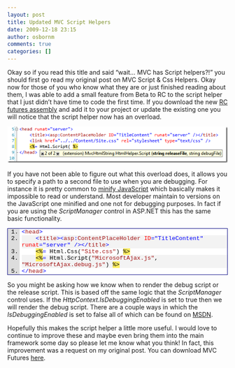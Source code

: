 ```yaml
---
layout: post
title: Updated MVC Script Helpers
date: 2009-12-18 23:15
author: osbornm
comments: true
categories: []
---
```

Okay so if you read this title and said “wait… MVC has Script helpers?!” you should first go read my original post on MVC Script &amp; Css Helpers. Okay now for those of you who know what they are or just finished reading about them, I was able to add a small feature from Beta to RC to the script helper that I just didn’t have time to code the first time. If you download the new <a href="http://aspnet.codeplex.com/Release/ProjectReleases.aspx?ReleaseId=37423" target="_blank">RC futures assembly</a> and add it to your project or update the existing one you will notice that the script helper now has an overload.

![overload helper](/assets/Overload_thumb.png)


If you have not been able to figure out what this overload does, it allows you to specify a path to a second file to use when you are debugging. For instance it is pretty common to <a href="http://aspnet.codeplex.com/Release/ProjectReleases.aspx?ReleaseId=35893" target="_blank">minify JavaScript</a> which basically makes it impossible to read or understand. Most developer maintain to versions on the JavaScript one minified and one not for debugging purposes. In fact if you are using the <em>ScriptManager</em> control in ASP.NET this has the same basic functionality.

<div class="wlWriterEditableSmartContent" id="scid:9ce6104f-a9aa-4a17-a79f-3a39532ebf7c:cee43a60-ddfa-462d-84bf-8178ade6b9f1" style="margin: 0px; display: inline; float: none; padding: 0px;">
<div style="border: #000080 1px solid; color: #000; font-family: 'Courier New', Courier, Monospace; font-size: 10pt;">
<div style="background: #ddd; max-height: 300px; overflow: auto;">
<ol style="background: #ffffff; margin: 0 0 0 2em; padding: 0 0 0 5px;">
    <li><span style="color: #0000ff;">&lt;</span><span style="color: #a31515;">head</span><span style="color: #0000ff;">&gt;</span></li>
    <li style="background: #f3f3f3;">    <span style="color: #0000ff;">&lt;</span><span style="color: #a31515;">title</span><span style="color: #0000ff;">&gt;&lt;</span><span style="color: #a31515;">asp</span><span style="color: #0000ff;">:</span><span style="color: #a31515;">ContentPlaceHolder</span> <span style="color: #ff0000;">ID</span><span style="color: #0000ff;">="TitleContent"</span> <span style="color: #ff0000;">runat</span><span style="color: #0000ff;">="server"</span> <span style="color: #0000ff;">/&gt;&lt;/</span><span style="color: #a31515;">title</span><span style="color: #0000ff;">&gt;</span></li>
    <li>    <span style="background: #ffee62;">&lt;%</span><span style="color: #0000ff;">=</span> Html.Css(<span style="color: #a31515;">"Site.css"</span>) <span style="background: #ffee62;">%&gt;</span></li>
    <li style="background: #f3f3f3;">    <span style="background: #ffee62;">&lt;%</span><span style="color: #0000ff;">=</span> Html.Script(<span style="color: #a31515;">"MicrosoftAjax.js"</span>, <span style="color: #a31515;">"MicrosoftAjax.debug.js"</span>) <span style="background: #ffee62;">%&gt;</span></li>
    <li><span style="color: #0000ff;">&lt;/</span><span style="color: #a31515;">head</span><span style="color: #0000ff;">&gt;</span></li>
</ol>
</div>
</div>
</div>

So you might be asking how we know when to render the debug script or the release script. This is based off the same logic that the <em>ScriptManager</em> control uses. If the <em>HttpContext.IsDebuggingEnabled </em>is set to true then we will render the debug script. There are a couple ways in which the <em>IsDebuggingEnabled </em>is set to false all of which can be found on <a href="http://msdn.microsoft.com/en-us/library/system.web.ui.scriptmanager.isdebuggingenabled.aspx" target="_blank">MSDN</a>.

Hopefully this makes the script helper a little more useful. I would love to continue to improve these and maybe even bring them into the main framework some day so please let me know what you think! In fact, this improvement was a request on my original post. You can download MVC Futures <a href="http://aspnet.codeplex.com/Release/ProjectReleases.aspx?ReleaseId=33836">here</a>.
